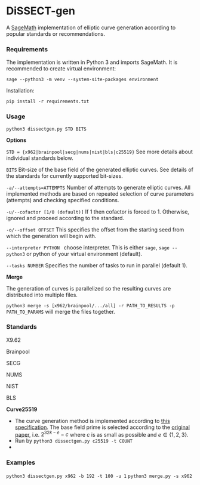 # DiSSECT-gen

A [SageMath](https://www.sagemath.org/) implementation of elliptic curve generation according to popular standards or recommendations.

### Requirements

The implementation is written in Python 3 and imports SageMath. It is recommended to create virtual environment:

``sage --python3 -m venv --system-site-packages environment``

Installation:

``pip install -r requirements.txt``

### Usage

```python3 dissectgen.py STD BITS ```

**Options**

`STD = {x962|brainpool|secg|nums|nist|bls|c25519}` See more details about individual standards below.

```BITS``` Bit-size of the base field of the generated elliptic curves. See details of the standards for currently supported bit-sizes.

```-a/--attempts=ATTEMPTS``` Number of attempts to generate elliptic curves. All implemented methods are based on repeated selection of curve parameters (attempts) and checking specified conditions.

```-u/--cofactor [1/0 (default)]``` If 1 then cofactor is forced to 1. Otherwise, ignored and proceed according to the standard.

```-o/--offset OFFSET``` This specifies the offset from the starting seed from which the generation will begin with.

```--interpreter PYTHON ``` choose interpreter. This is either ``sage``, ```sage --python3``` or python of your virtual environment (default).

```--tasks NUMBER``` Specifies the number of tasks to run in parallel (default 1).



**Merge**

The generation of curves is parallelized so the resulting curves are distributed into multiple files.

```python3 merge -s [x962/brainpool/.../all] -r PATH_TO_RESULTS -p PATH_TO_PARAMS``` will merge the files together.



### Standards

X9.62

Brainpool

SECG

NUMS

NIST

BLS

**Curve25519**

- The curve generation method is implemented according to [this specification](https://datatracker.ietf.org/doc/html/rfc7748). The base field prime is selected according to the [original paper](https://www.iacr.org/cryptodb/archive/2006/PKC/3351/3351.pdf), i.e. $2^{32k-e}-c$ where $c$ is as small as possible and $e \in \{1,2,3\}$.
- Run by `python3 dissectgen.py c25519 -t COUNT`
- 



### Examples

``python3 dissectgen.py x962 -b 192 -t 100 -u 1``
``python3 merge.py -s x962``
